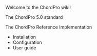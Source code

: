 Welcome to the ChordPro wiki!

The ChordPro 5.0 standard

The ChordPro Reference Implementation
* Installation
* Configuration
* User guide
